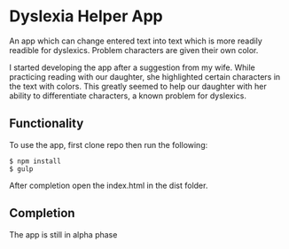 # Dyslexia Helper App

An app which can change entered text into text which is more readily readible for dyslexics. Problem characters are given their own color.

I started developing the app after a suggestion from my wife. While practicing reading with our daughter, she highlighted certain characters in the text with colors. This greatly seemed to help our daughter with her ability to differentiate characters, a known problem for dyslexics.

## Functionality

To use the app, first clone repo then run the following:

```
$ npm install
$ gulp
```

After completion open the index.html in the dist folder.

## Completion

The app is still in alpha phase
